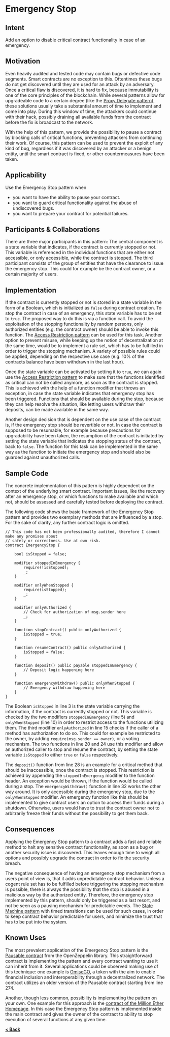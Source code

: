 # Emergency Stop

## Intent

Add an option to disable critical contract functionality in case of an emergency.

## Motivation

Even heavily audited and tested code may contain bugs or defective code segments. Smart contracts are no exception to this. Oftentimes these bugs do not get discovered until they are used for an attack by an adversary. Once a critical flaw is discovered, it is hard to fix, because immutability is one of the core principles of the blockchain. While several patterns allow for upgradeable code to a certain degree (like the [Proxy Delegate pattern](./proxy_delegate.md)), these solutions usually take a substantial amount of time to implement and come into play. During this window of time, the attackers could continue with their hack, possibly draining all available funds from the contract before the fix is broadcast to the network.

With the help of this pattern, we provide the possibility to pause a contract by blocking calls of critical functions, preventing attackers from continuing their work. Of course, this pattern can be used to prevent the exploit of any kind of bug, regardless if it was discovered by an attacker or a benign entity, until the smart contract is fixed, or other countermeasures have been taken.  

## Applicability

Use the Emergency Stop pattern when
* you want to have the ability to pause your contract.
* you want to guard critical functionality against the abuse of undiscovered bugs.
* you want to prepare your contract for potential failures.

## Participants & Collaborations

There are three major participants in this pattern: The central component is a state variable that indicates, if the contract is currently stopped or not. This variable is referenced in the individual functions that are either not accessible, or only accessible, while the contract is stopped. The third participant consists of the group of entities that have the clearance to issue the emergency stop. This could for example be the contract owner, or a certain majority of users. 

## Implementation

If the contract is currently stopped or not is stored in a state variable in the form of a Boolean, which is initialized as `false` during contract creation. To stop the contract in case of an emergency, this state variable has to be set to `true`. The proposed way to do this is via a function call. To avoid the exploitation of the stopping functionality by random persons, only authorized entities (e.g. the contract owner) should be able to invoke this function. The [Access Restriction pattern](./access_restriction.md) can be used for this task. Another option to prevent misuse, while keeping up the notion of decentralization at the same time, would be to implement a rule set, which has to be fulfilled in order to trigger the stopping mechanism. A variety of possible rules could be applied, depending on the respective use case (e.g. 10% of the contracts balance have been withdrawn in the last hour).

Once the state variable can be activated by setting it to `true`, we can again use the [Access Restriction pattern](./access_restriction.md) to make sure that the functions identified as critical can not be called anymore, as soon as the contract is stopped. This is achieved with the help of a function modifier that throws an exception, in case the state variable indicates that emergency stop has been triggered. Functions that should be available during the stop, because they can help resolve the situation, like letting users withdraw their deposits, can be made available in the same way. 

Another design decision that is dependent on the use case of the contract is, if the emergency stop should be revertible or not. In case the contract is supposed to be resumable, for example because precautions for upgradability have been taken, the resumption of the contract is initiated by setting the state variable that indicates the stopping status of the contract, back to `false`. The function for this task can be implemented in the same way as the function to initiate the emergency stop and should also be guarded against unauthorized calls.

## Sample Code

The concrete implementation of this pattern is highly dependent on the context of the underlying smart contract. Important issues, like the recovery after an emergency stop, or which functions to make available and which not, should be assessed and carefully tested before deploying the contract.

The following code shows the basic framework of the Emergency Stop pattern and provides two exemplary methods that are influenced by a stop. For the sake of clarity, any further contract logic is omitted.  

```Solidity
// This code has not been professionally audited, therefore I cannot make any promises about
// safety or correctness. Use at own risk.
contract EmergencyStop {

    bool isStopped = false;

    modifier stoppedInEmergency {
        require(!isStopped);
        _;
    }

    modifier onlyWhenStopped {
        require(isStopped);
        _;
    }

    modifier onlyAuthorized {
        // Check for authorization of msg.sender here
        _;
    }

    function stopContract() public onlyAuthorized {
        isStopped = true;
    }

    function resumeContract() public onlyAuthorized {
        isStopped = false;
    }

    function deposit() public payable stoppedInEmergency {
        // Deposit logic happening here
    }

    function emergencyWithdraw() public onlyWhenStopped {
        // Emergency withdraw happening here
    }
}
```

The Boolean `isStopped` in line 3 is the state variable carrying the information, if the contract is currently stopped or not. This variable is checked by the two modifiers `stoppedInEmergency` (line 5) and `onlyWhenStopped` (line 10) in order to restrict access to the functions utilizing them. The third modifier `onlyAuthorized` in line 15 checks if the caller of a method has authorization to do so. This could for example be restricted to the owner, by adding `require(msg.sender == owner)`, or a voting mechanism. The two functions in line 20 and 24 use this modifier and allow an authorized caller to stop and resume the contract, by setting the state variable `isStopped` to either `true` or `false` respectively.

The `deposit()` function from line 28 is an example for a critical method that should be inaccessible, once the contract is stopped. This restriction is achieved by appending the `stoppedInEmergency` modifier to the function header. An exception would be thrown, if the function would be called during a stop. The `emergencyWithdraw()` function in line 32 works the other way around. It is only accessible during the emergency stop, due to the `onlyWhenStopped` modifier. An emergency function like this should be implemented to give contract users an option to access their funds during a shutdown. Otherwise, users would have to trust the contract owner not to arbitrarily freeze their funds without the possibility to get them back.

## Consequences
Applying the Emergency Stop pattern to a contract adds a fast and reliable method to halt any sensitive contract functionality, as soon as a bug or another security issue is discovered. This leaves enough time to weigh all options and possibly upgrade the contract in order to fix the security breach.

The negative consequence of having an emergency stop mechanism from a users point of view is, that it adds unpredictable contract behavior. Unless a cogent rule set has to be fulfilled before triggering the stopping mechanism is possible, there is always the possibility that the stop is abused in a malicious way by the authorized entity. Therefore, the emergency stop implemented by this pattern, should only be triggered as a last resort, and not be seen as a pausing mechanism for predictable events. The [State Machine pattern](./state_machine.md) with timed transitions can be used for such cases, in order to keep contract behavior predictable for users, and minimize the trust that has to be put into the system.    
 
## Known Uses

The most prevalent application of the Emergency Stop pattern is the [Pausable contract](https://github.com/OpenZeppelin/zeppelin-solidity/blob/master/contracts/lifecycle/Pausable.sol) from the OpenZeppelin library. This straightforward contract is implementing the pattern and every contract wanting to use it can inherit from it. Several applications could be observed making use of this technique: one example is [OmiseGO](https://etherscan.io/address/0xd26114cd6EE289AccF82350c8d8487fedB8A0C07\#code), a token with the aim to enable financial inclusion and interoperability through a decentralized network. The contract utilizes an older version of the Pausable contract starting from line 274.

Another, though less common, possibility is implementing the pattern on your own. One example for this approach is the [contract of the Million Ether Homepage](https://etherscan.io/address/0x15dbdB25f870f21eaf9105e68e249E0426DaE916\#code). In this case the Emergency Stop pattern is implemented inside the main contract and gives the owner of the contract to ability to stop execution of several functions at any given time.        
     
[**< Back**](https://fravoll.github.io/solidity-patterns/)
